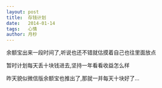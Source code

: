 ```yaml
---
layout: post
title:  存钱计划
date:   2014-01-14
tags:   心情
author: 月杪
---
```


余额宝出来一段时间了,听说也还不错就估摸着自己也往里面放点

暂时计划每天丢十块钱进去,坚持一年看看收益怎么样

昨天貌似微信版余额宝也推出了,那就一并每天十块好了...